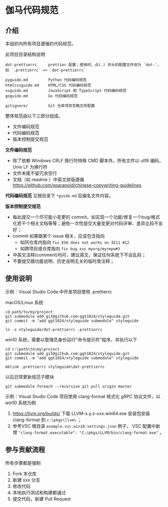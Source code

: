# 伽马代码规范

## 介绍

本组织内所有项目遵循的代码规范。

此项目目录结构说明

    dot-prettierrc     prettier 配置；使用时，点(.) 开头的配置文件改为 `dot-`，如 `.prettierrc` => `dot-prettierrc`

    pyguide.md         Python 代码编码规范
    htmlcssguide.md    HTML/CSS 代码编码规范
    xsguide.md         JavaScript 和 TypeScript 代码编码规范
    goguide.md         Go 代码编码规范

    gitignore/         Git 仓库项目忽略文件配置


整体规范由以下三部分组成。
 - 文件编码规范
 - 代码编码规范
 - 版本控制提交规范


**文件编码规范**
- 除了依赖 Windows CRLF 换行符特殊 CMD 脚本外，所有文件以 utf8 编码，Unix LF 为换行符
- 文件末尾不留冗余空行
- 文档（如 readme ）中英文排版遵循 https://github.com/sparanoid/chinese-copywriting-guidelines


**代码编码规范**
见根目录下 `*guide.md` 后缀名文件内容。


**版本控制提交规范**

- 每此提交一个尽可能小变更的 commit，如实现一个功能/修复一个bug/格式化若干个相关文档等等；避免一次性提交大量变更对代码评审、差异比较不友好；
- commit 如果跟某个 issue 相关，应该包含指向
  - 如同仓库内指向 `fix ES6 does not works on IE11 #12`
  - 如跨项目或仓库指向 `fix bug xxx myorg/myrepo#3` 
- 中英文注释(comment)均可，建议英文，保证任何系统下不会乱码；
- 不要提交跟功能说明、历史说明无关的临时类注释；


## 使用说明

示例：Visual Studio Code 中开发项目使用 .prettierrc

macOS/Linux 系统

    cd path/to/my/project
    git submodule add git@github.com:ggt1024/styleguide.git
    git commit -m "add ggt1024/styleguide submodule" styleguide
        
    ln -s styleguide/dot-prettierrc .prettierrc


win10 系统，需要以管理员身份运行"命令提示符"程序，并执行以下

    cd c:\path\to\my\project
    git submodule add git@github.com:ggt1024/styleguide.git
    git commit -m "add ggt1024/styleguide submodule" styleguide

    mklink .prettierrc styleguide\dot-prettierrc


以后日常更新规范子模块

    git submodule foreach --recursive git pull origin master


示例：Visual Studio Code 项目使用 clang-format 格式化 gRPC 协议文件，以 win10 系统为例
1. https://llvm.org/builds/ 下载 LLVM-x.y.z-xxx.win64.exe 安装包安装 clang-format 到 `c:\pkgs\llvm\` ；
2. 参考VSC 根目录 `example.vsc.win10.settings.json` 例子， VSC 配置中新增 `"clang-format.executable": "C:/pkgs/LLVM/bin/clang-format.exe"` 。


## 参与贡献流程

所有步骤都是强制

1. Fork 本仓库
2. 新建 xxx 分支
3. 修改代码
4. 本地执行测试和构建都通过
5. 提交代码，新建 Pull Request
